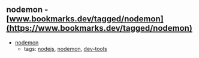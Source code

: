 nodemon - [www.bookmarks.dev/tagged/nodemon](https://www.bookmarks.dev/tagged/nodemon) 
---
* [nodemon](https://nodemon.io/)
    * tags: [nodejs](../tags/nodejs.md), [nodemon](../tags/nodemon.md), [dev-tools](../tags/dev-tools.md)
